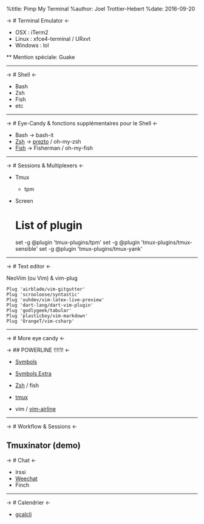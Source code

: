 %title: Pimp My Terminal
%author: Joel Trottier-Hebert
%date: 2016-09-20

-> # Terminal Emulator <-

* OSX : iTerm2
* Linux : xfce4-terminal / URxvt
* Windows : lol

** Mention spéciale: Guake

-------------------------------------------------

-> # Shell <-

* Bash
* Zsh
* Fish
* etc

---

-> # Eye-Candy & fonctions supplémentaires pour le Shell <-

* Bash -> bash-it
* [Zsh](https://github.com/Pacane/Pimp-My-Terminal-Talk-Slides/blob/master/prezto-sample.png) -> [prezto](https://github.com/sorin-ionescu/prezto/tree/master/modules) / oh-my-zsh
* [Fish](https://raw.githubusercontent.com/Pacane/Pimp-My-Terminal-Talk-Slides/master/fish-shell.png) -> Fisherman / oh-my-fish

---

-> # Sessions & Multiplexers <-

* Tmux
	- tpm 
* Screen

    # List of plugin
    set -g @plugin 'tmux-plugins/tpm'
    set -g @plugin 'tmux-plugins/tmux-sensible'
    set -g @plugin 'tmux-plugins/tmux-yank'

---

-> # Text editor <-

NeoVim (ou Vim)  & vim-plug

    Plug 'airblade/vim-gitgutter'
    Plug 'scrooloose/syntastic'
    Plug 'xuhdev/vim-latex-live-preview'
    Plug 'dart-lang/dart-vim-plugin'
    Plug 'godlygeek/tabular'
    Plug 'plasticboy/vim-markdown'
    Plug 'OrangeT/vim-csharp'

---

-> # More eye candy <-

-> ## POWERLINE !!!!1! <-

* [Symbols](https://raw.githubusercontent.com/Pacane/Pimp-My-Terminal-Talk-Slides/master/powerline-symbols-base.png)
* [Symbols Extra](https://raw.githubusercontent.com/Pacane/Pimp-My-Terminal-Talk-Slides/master/terminal-w-powerline-extra.png)

* [Zsh](https://raw.githubusercontent.com/Pacane/Pimp-My-Terminal-Talk-Slides/master/terminal-w-powerline.png) / fish
* [tmux](https://raw.githubusercontent.com/Pacane/Pimp-My-Terminal-Talk-Slides/master/tmux-powerline.png)
* vim / [vim-airline](https://raw.githubusercontent.com/Pacane/Pimp-My-Terminal-Talk-Slides/master/vim-airline.png)

---

-> # Workflow & Sessions <-

Tmuxinator (demo)
---

-> # Chat <-

* Irssi
* [Weechat](https://raw.githubusercontent.com/Pacane/Pimp-My-Terminal-Talk-Slides/master/weechat.png)
* Finch

---

-> # Calendrier <-

* [gcalcli](https://raw.githubusercontent.com/Pacane/Pimp-My-Terminal-Talk-Slides/master/gcalcli-sample.png)

